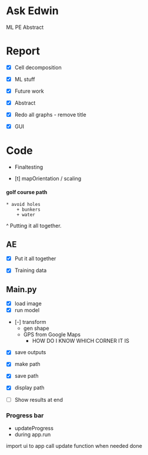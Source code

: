 # Ask Edwin

ML PE
Abstract


# Report

- [x] Cell decomposition
- [x] ML stuff
- [x] Future work
- [x] Abstract
- [x] Redo all graphs - remove title
- [x] GUI


# Code

- Finaltesting

- [t] mapOrientation / scaling

#### golf course path
    * avoid holes
        + bunkers
        + water

^ Putting it all together.

## AE

- [x] Put it all together
- [x] Training data


## Main.py

- [x] load image
- [x] run model
- [-] transform
    * gen shape
    * GPS from Google Maps
        + HOW DO I KNOW WHICH CORNER IT IS
- [x] save outputs
- [x] make path
- [x] save path
- [x] display path
- [ ] Show results at end


### Progress bar

- updateProgress
- during app.run

import ui to app
call update function when needed
done


